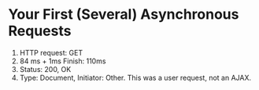 # Your First (Several) Asynchronous Requests
1. HTTP request: GET
2. 84 ms + 1ms  Finish: 110ms
3.  Status: 200, OK
4.  Type: Document, Initiator: Other. This was a user request, not an AJAX.
